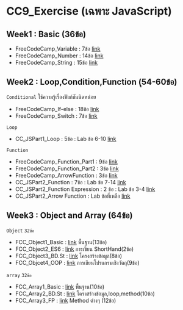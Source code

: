 # CC9_Exercise (เฉพาะ JavaScript)


## Week1 : Basic (36ข้อ)

- FreeCodeCamp_Variable : 7ข้อ [link](https://github.com/codecamp-official-thailand/CC9_Exercise/blob/main/FCC_JS1Basic_1_Variable.md)
- FreeCodeCamp_Number : 14ข้อ [link](https://github.com/codecamp-official-thailand/CC9_Exercise/blob/main/FCC_JS1Basic_2_Number.md)
- FreeCodeCamp_String : 15ข้อ [link](https://github.com/codecamp-official-thailand/CC9_Exercise/blob/main/FCC_JS1Basic_3_String.md)


## Week2 : Loop,Condition,Function (ุ54-60ข้อ)

`Conditional` ใช้ความรู้เรื่องฟังก์ชันนิดหน่อย
- FreeCodeCamp_If-else : 18ข้อ [link](https://github.com/codecamp-official-thailand/CC9_Exercise/blob/main/FCC_JS1Basic_6_IfElse.md)
- FreeCodeCamp_Switch  : 7ข้อ [link](https://github.com/codecamp-official-thailand/CC9_Exercise/blob/main/FCC_JS1Basic_7_Switch.md)

`Loop`
- CC_JSPart1_Loop : 5ข้อ : Lab ข้อ 6-10 [link](https://docs.google.com/presentation/d/1cV72x-aXekzFT0OoXy2QXXHeId7D5l_Rq4YKRpu6Jeo/edit#slide=id.ge1100e5366_0_72)

`Function`

- FreeCodeCamp_Function_Part1 : 9ข้อ [link](https://github.com/codecamp-official-thailand/CC9_Exercise/blob/main/FCC_JS1Basic_5_Function.md)
- FreeCodeCamp_Function_Part2 : 3ข้อ [link](https://github.com/codecamp-official-thailand/CC9_Exercise/blob/main/FCC_JS1Basic_8_Function.md)
- FreeCodeCamp_ArrowFunction : 3ข้อ [link](https://github.com/codecamp-official-thailand/CC9_Exercise/blob/main/FCC_JSPart2_ES6_2_Arrow.md)
- CC_JSPart2_Function : 7ข้อ : Lab ข้อ 7-14 [link](https://docs.google.com/presentation/d/1B2hhlHcbdfdjGM_R4tLPgcJmc31wpjPCvgE-jtlkxtE/edit#slide=id.ge1dca10714_0_86)
- CC_JSPart2_Function Expression : 2 ข้อ : Lab ข้อ 3-4 [link](https://docs.google.com/presentation/d/1B2hhlHcbdfdjGM_R4tLPgcJmc31wpjPCvgE-jtlkxtE/edit#slide=id.ge1dca10714_0_224)
- CC_JSPart2_Arrow Function : Lab ข้อที่เหลือ [link](https://docs.google.com/presentation/d/1B2hhlHcbdfdjGM_R4tLPgcJmc31wpjPCvgE-jtlkxtE/edit#slide=id.ge200a3d64b_0_0)


## Week3 : Object and Array (64ข้อ)

`Object` `32ข้อ`
- FCC_Object1_Basic : [link](https://github.com/codecamp-official-thailand/CC9_Exercise/blob/main/FCC_Object1_Basic.md) พื้นฐาน(13ข้อ)
- FCC_Object2_ES6 : [link](https://github.com/codecamp-official-thailand/CC9_Exercise/blob/main/FCC_Object2_Basic.md) การเขียน ShortHand(2ข้อ)
- FCC_Object3_BD.St : [link](https://github.com/codecamp-official-thailand/CC9_Exercise/blob/main/FCC_Object3_BasicData.md) โครงสร้างข้อมูล(8ข้อ)
- FCC_Objcet4_OOP : [link](https://github.com/codecamp-official-thailand/CC9_Exercise/blob/main/FCC_Object4_OOP.md) การเขียนโปรแกรมเชิงวัตถุ(9ข้อ)

`array` `32ข้อ`
- FCC_Array1_Basic : [link](https://github.com/codecamp-official-thailand/CC9_Exercise/blob/main/FCC_Array1_Basic.md) พื้นฐาน(10ข้อ)
- FCC_Array2_BD.St : [link](https://github.com/codecamp-official-thailand/CC9_Exercise/blob/main/FCC_Array2_BasicData.md) โครงสร้างข้อมูล,loop,method(10ข้อ)
- FCC_Array3_FP : [link](https://github.com/codecamp-official-thailand/CC9_Exercise/blob/main/FCC_Array3_FP.md) Method ต่างๆ (12ข้อ)

